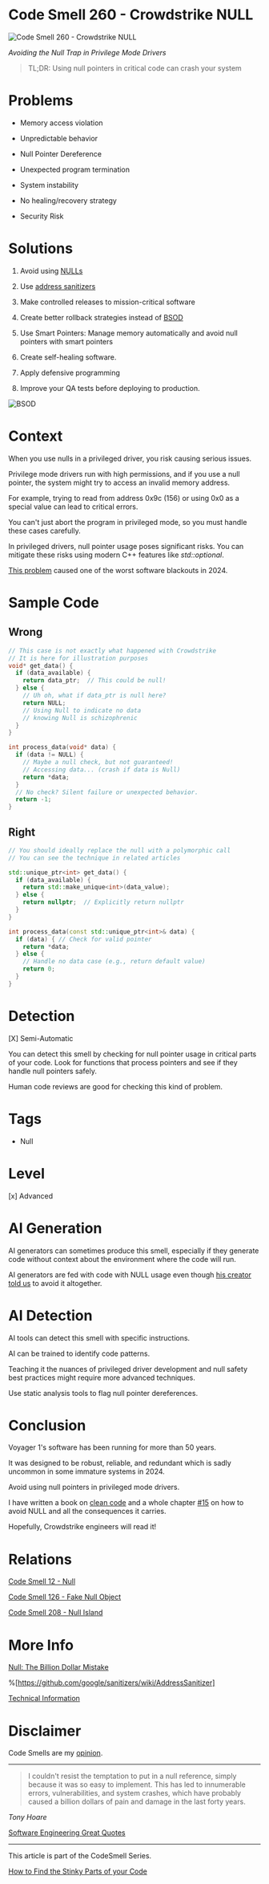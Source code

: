 # Code Smell 260 - Crowdstrike NULL

![Code Smell 260 - Crowdstrike NULL](Code%20Smell%20260%20-%20Crowdstrike%20NULL.jpg)

*Avoiding the Null Trap in Privilege Mode Drivers*

> TL;DR: Using null pointers in critical code can crash your system

# Problems

* Memory access violation
    
* Unpredictable behavior
    
* Null Pointer Dereference

* Unexpected program termination

* System instability
    
* No healing/recovery strategy

* Security Risk
    
# Solutions

1. Avoid using [NULLs](https://github.com/mcsee/Software-Design-Articles/tree/main/Articles/Theory/Null%20-%20The%20Billion%20Dollar%20Mistake/readme.md)
    
2. Use [address sanitizers](https://github.com/google/sanitizers/wiki/AddressSanitizer)
    
3. Make controlled releases to mission-critical software
    
4. Create better rollback strategies instead of [BSOD](https://en.wikipedia.org/wiki/Blue_screen_of_death)

5. Use Smart Pointers: Manage memory automatically and avoid null pointers with smart pointers
    
6. Create self-healing software.

7. Apply defensive programming

8. Improve your QA tests before deploying to production.
    
![BSOD](BSOD.jpg)

# Context

When you use nulls in a privileged driver, you risk causing serious issues.

Privilege mode drivers run with high permissions, and if you use a null pointer, the system might try to access an invalid memory address.

For example, trying to read from address 0x9c (156) or using 0x0 as a special value can lead to critical errors.

You can't just abort the program in privileged mode, so you must handle these cases carefully.

In privileged drivers, null pointer usage poses significant risks. You can mitigate these risks using modern C++ features like *std::optional*.

[This problem](https://x.com/perpetualmaniac/status/1814376668095754753) caused one of the worst software blackouts in 2024.

# Sample Code

## Wrong

<!-- [Gist Url](https://gist.github.com/mcsee/c908be6c215429cb57470523ba8505a3) -->

```cpp
// This case is not exactly what happened with Crowdstrike
// It is here for illustration purposes
void* get_data() {
  if (data_available) {
    return data_ptr;  // This could be null!
  } else {
    // Uh oh, what if data_ptr is null here?
    return NULL;  
    // Using Null to indicate no data
    // knowing Null is schizophrenic
  }
}

int process_data(void* data) {
  if (data != NULL) { 
    // Maybe a null check, but not guaranteed!
    // Accessing data... (crash if data is Null)
    return *data;
  }
  // No check? Silent failure or unexpected behavior.
  return -1;
}
```

## Right

<!-- [Gist Url](https://gist.github.com/mcsee/3e37b7540276272fdf9fc594ef4f6225) -->

```cpp
// You should ideally replace the null with a polymorphic call
// You can see the technique in related articles

std::unique_ptr<int> get_data() { 
  if (data_available) {
    return std::make_unique<int>(data_value);
  } else {
    return nullptr;  // Explicitly return nullptr
  }
}

int process_data(const std::unique_ptr<int>& data) {
  if (data) { // Check for valid pointer
    return *data;
  } else {
    // Handle no data case (e.g., return default value)
    return 0;
  }
}
```

# Detection

[X] Semi-Automatic

You can detect this smell by checking for null pointer usage in critical parts of your code. Look for functions that process pointers and see if they handle null pointers safely.

Human code reviews are good for checking this kind of problem.

# Tags

* Null
    
# Level

[x] Advanced

# AI Generation

AI generators can sometimes produce this smell, especially if they generate code without context about the environment where the code will run.

AI generators are fed with code with NULL usage even though [his creator told us](https://github.com/mcsee/Software-Design-Articles/tree/main/Articles/Theory/Null%20-%20The%20Billion%20Dollar%20Mistake/readme.md) to avoid it altogether.

# AI Detection

AI tools can detect this smell with specific instructions.

AI can be trained to identify code patterns.

Teaching it the nuances of privileged driver development and null safety best practices might require more advanced techniques.

Use static analysis tools to flag null pointer dereferences.

# Conclusion

Voyager 1's software has been running for more than 50 years.

It was designed to be robust, reliable, and redundant which is sadly uncommon in some immature systems in 2024.

Avoid using null pointers in privileged mode drivers.

I have written a book on [clean code](https://cleancodecookbook.com/) and a whole chapter [#15](https://learning.oreilly.com/library/view/clean-code-cookbook/9781098144715/ch15.html) on how to avoid NULL and all the consequences it carries.

Hopefully, Crowdstrike engineers will read it!

# Relations

[Code Smell 12 - Null](https://github.com/mcsee/Software-Design-Articles/tree/main/Articles/Code%20Smells/Code%20Smell%2012%20-%20Null/readme.md)

[Code Smell 126 - Fake Null Object](https://github.com/mcsee/Software-Design-Articles/tree/main/Articles/Code%20Smells/Code%20Smell%20126%20-%20Fake%20Null%20Object/readme.md)

[Code Smell 208 - Null Island](https://github.com/mcsee/Software-Design-Articles/tree/main/Articles/Code%20Smells/Code%20Smell%20208%20-%20Null%20Island/readme.md)

# More Info

[Null: The Billion Dollar Mistake](https://github.com/mcsee/Software-Design-Articles/tree/main/Articles/Theory/Null%20-%20The%20Billion%20Dollar%20Mistake/readme.md)

%[https://github.com/google/sanitizers/wiki/AddressSanitizer]

[Technical Information](https://x.com/perpetualmaniac/status/1814376668095754753)

# Disclaimer

Code Smells are my [opinion](https://github.com/mcsee/Software-Design-Articles/tree/main/Articles/Blogging/I%20Wrote%20More%20than%2090%20Articles%20on%202021%20Here%20is%20What%20I%20Learned/readme.md).

---

> I couldn't resist the temptation to put in a null reference, simply because it was so easy to implement. This has led to innumerable errors, vulnerabilities, and system crashes, which have probably caused a billion dollars of pain and damage in the last forty years.

_Tony Hoare_

[Software Engineering Great Quotes](https://github.com/mcsee/Software-Design-Articles/tree/main/Articles/Quotes/Software%20Engineering%20Great%20Quotes/readme.md) 

---

This article is part of the CodeSmell Series.

[How to Find the Stinky Parts of your Code](https://github.com/mcsee/Software-Design-Articles/tree/main/Articles/Code%20Smells/How%20to%20Find%20the%20Stinky%20parts%20of%20your%20Code/readme.md)